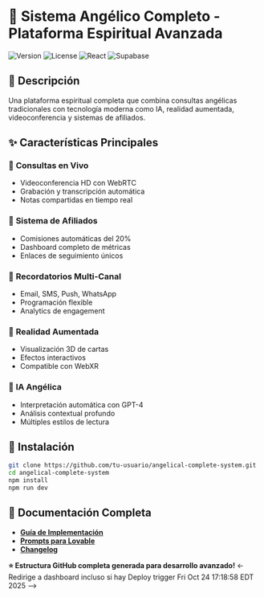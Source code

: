 # 🔮 Sistema Angélico Completo - Plataforma Espiritual Avanzada

![Version](https://img.shields.io/badge/version-2.0.0-blue)
![License](https://img.shields.io/badge/license-MIT-green)
![React](https://img.shields.io/badge/React-18.2.0-61dafb)
![Supabase](https://img.shields.io/badge/Supabase-2.52.0-3ecf8e)

## 🌟 Descripción

Una plataforma espiritual completa que combina consultas angélicas tradicionales con tecnología moderna como IA, realidad aumentada, videoconferencia y sistemas de afiliados.

## ✨ Características Principales

### 🎥 **Consultas en Vivo**
- Videoconferencia HD con WebRTC
- Grabación y transcripción automática
- Notas compartidas en tiempo real

### 🤝 **Sistema de Afiliados**
- Comisiones automáticas del 20%
- Dashboard completo de métricas
- Enlaces de seguimiento únicos

### 📱 **Recordatorios Multi-Canal**
- Email, SMS, Push, WhatsApp
- Programación flexible
- Analytics de engagement

### 🥽 **Realidad Aumentada**
- Visualización 3D de cartas
- Efectos interactivos
- Compatible con WebXR

### 🤖 **IA Angélica**
- Interpretación automática con GPT-4
- Análisis contextual profundo
- Múltiples estilos de lectura

## 🚀 Instalación

```bash
git clone https://github.com/tu-usuario/angelical-complete-system.git
cd angelical-complete-system
npm install
npm run dev
```

## 📖 Documentación Completa

- **[Guía de Implementación](docs/IMPLEMENTATION_GUIDE.md)**
- **[Prompts para Lovable](docs/LOVABLE_PROMPTS.md)**
- **[Changelog](CHANGELOG.md)**

**⭐ Estructura GitHub completa generada para desarrollo avanzado!**
<- Redirige a dashboard incluso si hay Deploy trigger Fri Oct 24 17:18:58 EDT 2025 -->

